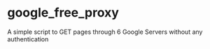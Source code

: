 # google_free_proxy
A simple script to GET pages through 6 Google Servers without any authentication

